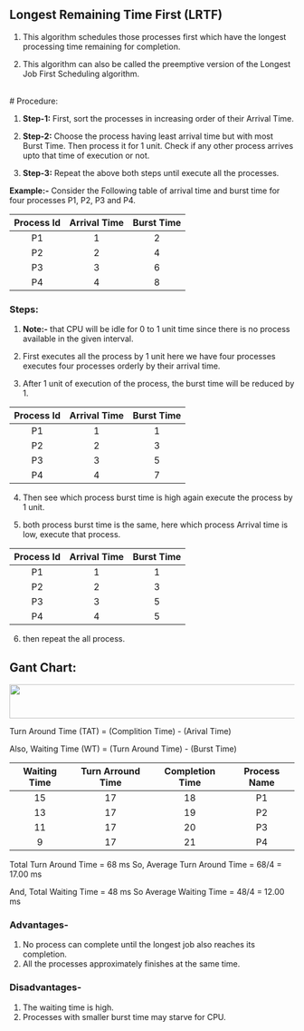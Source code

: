## Longest Remaining Time First (LRTF)

1. This algorithm schedules those processes first which have the longest processing time remaining for completion. 

2. This algorithm can also be called the preemptive version of the  Longest Job First  Scheduling algorithm. 

<br>
# Procedure:

1. **Step-1:** First, sort the processes in increasing order of their Arrival Time.

2. **Step-2:** Choose the process having least arrival time but with most Burst Time. Then process it for 1 unit. Check if any other process arrives upto that time of execution or not.

3. **Step-3:** Repeat the above both steps until execute all the processes.

**Example:-** Consider the Following table of arrival time and burst time for four processes P1, P2, P3 and P4.

| Process Id | 	Arrival Time|	 Burst Time |
| :---:  |    :----:|   :----:|
| P1 |	 1 |	 2 |
| P2 |	 2 |	 4 |
| P3 |	 3 |	 6 |
| P4 |	 4 |	 8 |


### Steps:


1. **Note:-** that CPU will be idle for 0 to 1 unit time since there is no process available in the given interval.

2.  First executes all the process by 1 unit here we have four processes executes four processes orderly by their arrival time.

3. After 1 unit of execution of the process, the burst time will be reduced by 1.

| Process Id | 	Arrival Time|	 Burst Time |
| :---:  |    :----:|   :----:|
| P1 |	 1 |	 1 |
| P2 |	 2 |	 3 |
| P3 |	 3 |	 5 |
| P4 |	 4 |	 7 |

4. Then see which process burst time is high again execute the process by 1 unit.

5. both process burst time is the same, here which process Arrival time is low, execute that process.

| Process Id | 	Arrival Time|	 Burst Time |
| :---:  |    :----:|   :----:|
| P1 |	 1 |	 1 |
| P2 |	 2 |	 3 |
| P3 |	 3 |	 5 |
| P4 |	 4 |	 5 |

6. then repeat the all process.


## Gant Chart:
<img src="8.png" width="900" height="60" >

Turn Around Time (TAT)
= (Complition Time) - (Arival Time)

Also, Waiting Time (WT)
= (Turn Around Time) - (Burst Time) 

| Waiting Time |Turn Arround Time|Completion Time| Process Name | 
| :---:  |    :----:|   :----:|:----:|
| 15 |	 17 |	 18 | P1 |
| 13 |	 17 |	 19 | P2 |
| 11 |	 17 |	 20 | P3 |
| 9 |	 17 |	 21 | P4 |


Total Turn Around Time = 68 ms
So, Average Turn Around Time = 68/4 = 17.00 ms

And, Total Waiting Time = 48 ms
So Average Waiting Time = 48/4 = 12.00 ms 

### Advantages-
 
 1. No process can complete until the longest job also reaches its completion.
2. All the processes approximately finishes at the same time.

### Disadvantages-

1. The waiting time is high.
2. Processes with smaller burst time may starve for CPU.








